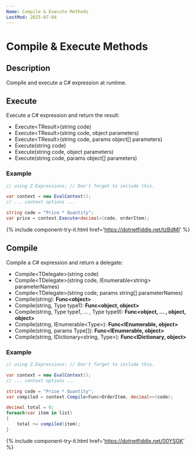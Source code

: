 ```yaml
---
Name: Compile & Execute Methods
LastMod: 2025-07-04
---
```


# Compile & Execute Methods

## Description
Compile and execute a C# expression at runtime.

## Execute
Execute a C# expression and return the result: 

- Execute&lt;TResult&gt;(string code)
- Execute&lt;TResult&gt;(string code, object parameters)
- Execute&lt;TResult&gt;(string code, params object[] parameters)
- Execute(string code)
- Execute(string code, object parameters)
- Execute(string code, params object[] parameters)

### Example
```csharp
// using Z.Expressions; // Don't forget to include this.

var context = new EvalContext();
// ... context options ...

string code = "Price * Quantity";
var price = context.Execute<decimal>(code, orderItem);
```
{% include component-try-it.html href='https://dotnetfiddle.net/tzBdMI' %}

## Compile
Compile a C# expression and return a delegate: 

- Compile&lt;TDelegate&gt;(string code)
- Compile&lt;TDelegate&gt;(string code, IEnumerable&lt;string&gt; parameterNames)
- Compile&lt;TDelegate&gt;(string code, params string[] parameterNames)
- Compile(string): **Func&lt;object&gt;**
- Compile(string, Type type1): **Func&lt;object, object&gt;**
- Compile(string, Type type1, ... , Type type9): **Func&lt;object, ... , object, object&gt;**
- Compile(string, IEnumerable&lt;Type&gt;): **Func&lt;IEnumerable, object&gt;**
- Compile(string, params Type[]): **Func&lt;IEnumerable, object&gt;**
- Compile(string, IDictionary&lt;string, Type&gt;): **Func&lt;IDictionary, object&gt;**

### Example
```csharp
// using Z.Expressions; // Don't forget to include this.

var context = new EvalContext();
// ... context options ...

string code = "Price * Quantity";
var compiled = context.Compile<Func<OrderItem, decimal>>(code);

decimal total = 0;
foreach(var item in list)
{
    total += compiled(item);
}
```
{% include component-try-it.html href='https://dotnetfiddle.net/00YSGK' %}
